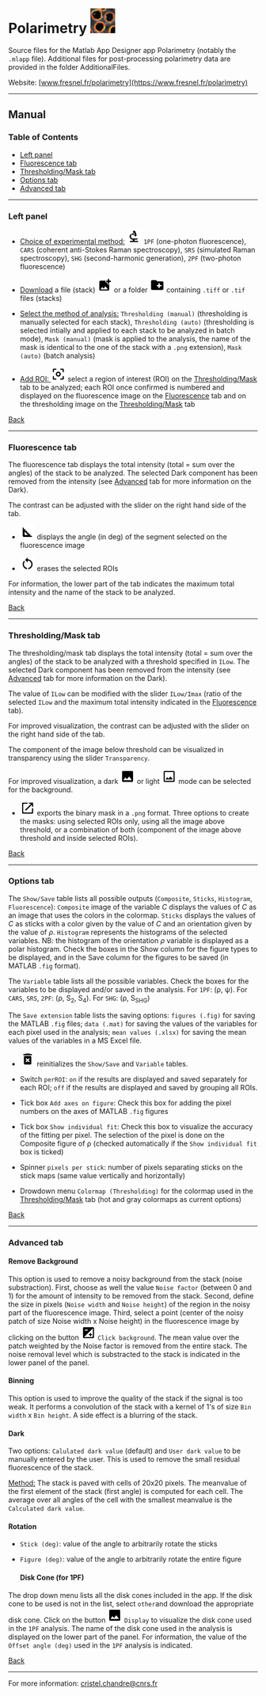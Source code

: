 # Polarimetry [<img src="https://github.com/cchandre/Polarimetry/blob/master/Icons/polar.jpg" alt=" " width="50"/>](https://www.fresnel.fr/polarimetry)

Source files for the Matlab App Designer app Polarimetry (notably the `.mlapp` file). Additional files for post-processing polarimetry data are provided in the folder AdditionalFiles.

Website: [www.fresnel.fr/polarimetry](https://www.fresnel.fr/polarimetry)

___
##  Manual

### Table of Contents
  * [Left panel](#left-panel)
  * [Fluorescence tab](#fluorescence-tab)
  * [Thresholding/Mask tab](#thresholdingmask-tab)
  * [Options tab](#options-tab)
  * [Advanced tab](#advanced-tab)

___
### Left panel 

  * <ins>Choice of experimental method:</ins> <img src="https://github.com/cchandre/Polarimetry/blob/master/Icons/round_biotech_black_48dp.png" alt=" " width="30"/> `1PF` (one-photon fluorescence), `CARS` (coherent anti-Stokes Raman spectroscopy), `SRS` (simulated Raman spectroscopy), `SHG` (second-harmonic generation), `2PF` (two-photon fluorescence)

  * <ins>Download</ins> a file (stack) <img src="https://github.com/cchandre/Polarimetry/blob/master/Icons/round_add_photo_alternate_black_48dp.png" alt=" " width="30"/> or a folder <img src="https://github.com/cchandre/Polarimetry/blob/master/Icons/round_create_new_folder_black_48dp.png" alt=" " width="30"/> containing `.tiff` or `.tif` files (stacks)

  * <ins>Select the method of analysis:</ins> `Thresholding (manual)` (thresholding is manually selected for each stack), `Thresholding (auto)` (thresholding is selected intially and applied to each stack to be analyzed in batch mode), `Mask (manual)` (mask is applied to the analysis, the name of the mask is identical to the one of the stack with a `.png` extension), `Mask (auto)` (batch analysis) 

  * <ins>Add ROI: </ins>  <img src="https://github.com/cchandre/Polarimetry/blob/master/Icons/round_center_focus_weak_black_48dp.png" alt=" " width="30"/>   select a region of interest (ROI) on the [Thresholding/Mask](#thresholdingmask-tab) tab to be analyzed; each ROI once confirmed is numbered and displayed on the fluorescence image on the [Fluorescence](#fluorescence-tab) tab and on the thresholding image on the [Thresholding/Mask](#thresholdingmask-tab) tab

[Back](#manual)

___
### Fluorescence tab

  The fluorescence tab displays the total intensity (total = sum over the angles) of the stack to be analyzed. The selected Dark component has been removed from the intensity (see [Advanced](#advanced-tab) tab for more information on the Dark).  

  The contrast can be adjusted with the slider on the right hand side of the tab. 

  * <img src="https://github.com/cchandre/Polarimetry/blob/master/Icons/round_square_foot_black_48dp.png" alt=" " width="30"/> displays the angle (in deg) of the segment selected on the fluorescence image


  * <img src="https://github.com/cchandre/Polarimetry/blob/master/Icons/baseline_restart_alt_black_48dp.png" alt=" " width="30"/> erases the selected ROIs 

  For information, the lower part of the tab indicates the maximum total intensity and the name of the stack to be analyzed. 

[Back](#manual)

___
### Thresholding/Mask tab

  The thresholding/mask tab displays the total intensity (total = sum over the angles) of the stack to be analyzed with a threshold specified in `ILow`. The selected Dark component has been removed from the intensity (see [Advanced](#advanced-tab) tab for more information on the Dark). 

  The value of `ILow` can be modified with the slider `ILow/Imax` (ratio of the selected `ILow` and the maximum total intensity indicated in the [Fluorescence](#fluorescence-tab) tab). 

  For improved visualization, the contrast can be adjusted with the slider on the right hand side of the tab. 

  The component of the image below threshold can be visualized in transparency using the slider `Transparency`. 

  For improved visualization, a dark <img src="https://github.com/cchandre/Polarimetry/blob/master/Icons/round_image_black_48dp.png" alt=" " width="30"/> or light <img src="https://github.com/cchandre/Polarimetry/blob/master/Icons/outline_insert_photo_black_48dp.png" alt=" " width="30"/> mode can be selected for the background. 

  * <img src="https://github.com/cchandre/Polarimetry/blob/master/Icons/round_open_in_new_black_48dp.png" alt=" " width="30"/> exports the binary mask in a `.png` format. Three options to create the masks: using selected ROIs only, using all the image above threshold, or a combination of both (component of the image above threshold and inside selected ROIs). 

[Back](#manual)

___
### Options tab

  The `Show/Save` table lists all possible outputs (`Composite`, `Sticks`, `Histogram`, `Fluorescence`): `Composite` image of the variable *C* displays the values of *C* as an image that uses the colors in the colormap. `Sticks` displays the values of *C* as sticks with a color given by the value of *C* and an orientation given by the value of *&rho;*. `Histogram` represents the histograms of the selected variables. NB: the histogram of the orientation *&rho;* variable is displayed as a polar histogram. Check the boxes in the Show column for the figure types to be displayed, and in the Save column for the figures to be saved (in MATLAB `.fig` format).

  The `Variable` table lists all the possible variables. Check the boxes for the variables to be displayed and/or saved in the analysis. For `1PF`: (&rho;, &psi;). For `CARS`, `SRS`, `2PF`: (&rho;, S<sub>2</sub>, S<sub>4</sub>). For `SHG`: (&rho;, S<sub>SHG</sub>) 

  The `Save extension` table lists the saving options: `figures (.fig)` for saving the MATLAB `.fig` files; `data (.mat)` for saving the values of the variables for each pixel used in the analysis; `mean values (.xlsx)` for saving the mean values of the variables in a MS Excel file. 

  * <img src="https://github.com/cchandre/Polarimetry/blob/master/Icons/round_delete_forever_black_48dp.png" alt=" " width="30"/> reinitializes the `Show/Save` and `Variable` tables. 
  * Switch `perROI`: `on` if the results are displayed and saved separately for each ROI; `off` if the results are displayed and saved by grouping all ROIs.  
  * Tick box `Add axes on figure`: Check this box for adding the pixel numbers on the axes of MATLAB `.fig` figures
  * Tick box `Show individual fit`: Check this box to visualize the accuracy of the fitting per pixel. The selection of the pixel is done on the Composite figure of &rho; (checked automatically if the `Show individual fit` box is ticked)
  * Spinner `pixels per stick`: number of pixels separating sticks on the stick maps (same value vertically and horizontally)

  * Drowdown menu `Colormap (Thresholding)` for the colormap used in the [Thresholding/Mask](#thresholdingmask-tab) tab (hot and gray colormaps as current options)

[Back](#manual)

___
### Advanced tab

  #### Remove Background 

 This option is used to remove a noisy background from the stack (noise substraction). First, choose as well the value `Noise factor` (between 0 and 1) for the amount of intensity to be removed from the stack. Second, define the size in pixels (`Noise width` and `Noise height`) of the region in the noisy part of the fluorescence image. Third, select a point (center of the noisy patch of size Noise width x Noise height) in the fluorescence image by clicking on the button <img src="https://github.com/cchandre/Polarimetry/blob/master/Icons/round_exposure_black_48dp.png" alt=" " width="30"/> `Click background`. The mean value over the patch weighted by the Noise factor is removed from the entire stack. The noise removal level which is substracted to the stack is indicated in the lower panel of the panel.

  #### Binning

This option is used to improve the quality of the stack if the signal is too weak. It performs a convolution of the stack with a kernel of 1's of size `Bin width` x `Bin height`. A side effect is a blurring of the stack. 

  #### Dark

Two options: `Calulated dark value` (default) and `User dark value` to be manually entered by the user. This is used to remove the small residual fluorescence of the stack. 

<ins>Method:</ins> The stack is paved with cells of 20x20 pixels. The meanvalue of the first element of the stack (first angle) is computed for each cell. The average over all angles of the cell with the smallest meanvalue is the `Calculated dark value`. 

  #### Rotation

* `Stick (deg)`: value of the angle to arbitrarily rotate the sticks
* `Figure (deg)`: value of the angle to arbitrarily rotate the entire figure
 

  #### Disk Cone (for 1PF)

The drop down menu lists all the disk cones included in the app. If the disk cone to be used is not in the list, select `other`and download the appropriate disk cone. 
Click on the button <img src="https://github.com/cchandre/Polarimetry/blob/master/Icons/round_image_black_48dp.png" alt=" " width="30"/> `Display` to visualize the disk cone used in the `1PF` analysis. The name of the disk cone used in the analysis is displayed on the lower part of the panel.
For information, the value of the `Offset angle (deg)` used in the `1PF` analysis is indicated. 

[Back](#manual)

___
For more information: <cristel.chandre@cnrs.fr>
